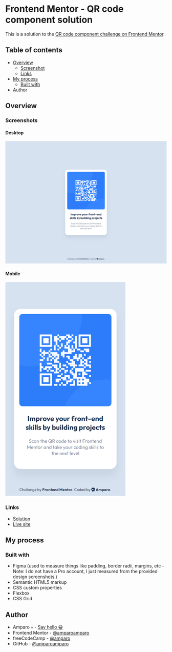 # Frontend Mentor - QR code component solution

This is a solution to the [QR code component challenge on Frontend Mentor](https://www.frontendmentor.io/challenges/qr-code-component-iux_sIO_H).

## Table of contents

- [Overview](#overview)
  - [Screenshot](#screenshot)
  - [Links](#links)
- [My process](#my-process)
  - [Built with](#built-with)
- [Author](#author)

## Overview

### Screenshots

#### Desktop
![Desktop screenshot](screenshots/desktop.png)

#### Mobile
![Mobile screenshot](screenshots/mobile.png)

### Links

- [Solution](https://www.frontendmentor.io/solutions/qr-code-component--YU-8mKweY)
- [Live site](https://amparoamparo.github.io/frontendmentor-qr-code-component/)

## My process

### Built with

- Figma (used to measure things like padding, border radii, margins, etc - Note: I do not have a Pro account, I just measured from the provided design screenshots.)
- Semantic HTML5 markup
- CSS custom properties
- Flexbox
- CSS Grid

## Author

- Amparo 💀 - [Say hello 😀](mailto:hello@amparo.ooo?subject=Hello+from+GitHub)
- Frontend Mentor - [@amparoamparo](https://www.frontendmentor.io/profile/amparoamparo)
- freeCodeCamp - [@amparo](https://freecodecamp.org/amparo)
- GitHub - [@amparoamparo](https://www.github.com/amparoamparo)
